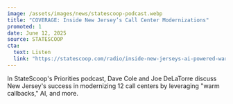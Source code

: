 ```yaml
---
image: /assets/images/news/statescoop-podcast.webp
title: "COVERAGE: Inside New Jersey’s Call Center Modernizations"
promoted: 1
date: June 12, 2025
source: STATESCOOP
cta:
  text: Listen
  link: "https://statescoop.com/radio/inside-new-jerseys-ai-powered-warm-callback-system/"
---
```

In StateScoop's Priorities podcast, Dave Cole and Joe DeLaTorre discuss New Jersey's success in modernizing 12 call centers by leveraging "warm callbacks," AI, and more.
